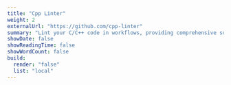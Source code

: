 ```yaml
---
title: "Cpp Linter"
weight: 2
externalUrl: "https://github.com/cpp-linter"
summary: "Lint your C/C++ code in workflows, providing comprehensive solutions."
showDate: false
showReadingTime: false
showWordCount: false
build:
  render: "false"
  list: "local"
---
```

